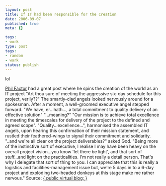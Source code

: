 ```yaml
---
layout: post
title: If IT had been responsible for the Creation
date: 2006-09-07
published: true
meta: {}

tags:
- work
type: post
tags:
- random
- work
status: publish
---
```



lol



[Phil Factor](http://www.simple-talk.com/author/phil-factor/) had a great post where he spins the creation of the world as an IT project   "Art thou sure of meeting the aggressive six-day schedule for this project, verily??"  The smartly-clad angels looked nervously around for a spokesman. After a moment, a well-groomed executive angel stepped forward.  "We have, er...hath..., a total commitment to quality delivery of an effective solution"  "...meaning?"  "Our mission is to achieve total excellence in meeting the timescales for delivery of the project to the defined and agreed scope".  "Quality...excellence...", harmonised the assembled IT angels, upon hearing this confirmation of their mission statement, and rustled their feathered-wings to signal their commitment and solidarity.  "..and we're all clear on the project deliverables?" asked God. "Being more of the instinctive sort of executive, I realise I may have been heavy on the overall project vision...you know 'let there be light', and that sort of stuff...and light on the practicalities. I'm not really a detail person. That's why I delegate that sort of thing to you. I can appreciate that this is really a logistics and facilities-management issue but, we're 5 days in to a 6-day project and exploding two-headed donkeys at this stage make me rather nervous." Source: [{ public virtual blog; }](http://ryanfarley.com/blog)

